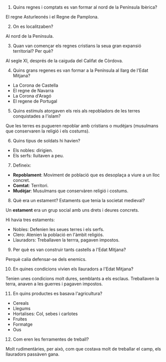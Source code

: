 1. Quins regnes i comptats es van formar al nord de la Península Ibèrica?

El regne Asturleonés i el Regne de Pamplona.

2. On es localitzaben?

Al nord de la Península.

3. Quan van començar els regnes cristians la seua gran expansió territorial? Per què?

Al segle XI, després de la caiguda del Califat de Còrdova.

4. Quins grans regenes es van formar a la Península al llarg de l'Edat Mitjana?

- La Corona de Castella
- El regne de Navarra
- La Corona d'Aragó
- El regene de Portugal

5. Quins estímuls atorgaven els reis als repobladors de les terres conquistades a l'islam?

Que les terres es pugueren repoblar amb cristians o mudèjars (musulmans que conservaren la religió i els costums).

6. Quins tipus de soldats hi havien?

- Els nobles: dirigien.
- Els serfs: lluitaven a peu.

7. Defineix:

- **Repoblament**: Moviment de població que es desoplaça a viure a un lloc concret.
- **Comtat**: Territori.
- **Mudèjar**: Musulmans que conservàren religió i costums.

8. Què era un estament? Estaments que tenia la societat medieval?

Un **estament** era un grup social amb uns drets i deures concrets.

Hi havia tres estaments:

- Nobles: Defenien les seues terres i els serfs.
- Clero: Atenien la població en l'àmbit religiós.
- Llauradors: Treballaven la terrra, pagaven impostos.

9. Per què es van construir tants castells a l'Edat Mitjana?

Perquè calia defensar-se dels enemics.

10. En quines condicions vivien els llauradors a l'Edat Mitjana?

Tenien unes condicions molt dures, semblants a els esclaus. Treballaven la terra, anaven a les guerres i pagaven impostos.

11. En quins productes es basava l'agricultura?

- Cereals
- Llegums
- Hortalises: Col, sebes i carlotes
- Fruites
- Formatge
- Ous

12. Com eren les ferramentes de treball?

Molt rudimentàries, per això, com que costava molt de treballar el camp, els llauradors passàven gana.


